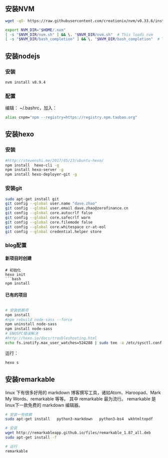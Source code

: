 ## 安装NVM

```bash
wget -qO- https://raw.githubusercontent.com/creationix/nvm/v0.33.6/install.sh | bash

export NVM_DIR="$HOME/.nvm"
[ -s "$NVM_DIR/nvm.sh" ] && \. "$NVM_DIR/nvm.sh"  # This loads nvm
[ -s "$NVM_DIR/bash_completion" ] && \. "$NVM_DIR/bash_completion"  # This loads nvm bash_completion
```

## 安装nodejs

### 安装
```bash
nvm install v8.9.4
```

### 配置
编辑： ~/.bashrc，加入：
```bash
alias cnpm="npm --registry=https://registry.npm.taobao.org"
```

## 安装hexo

### 安装

```bash
#http://stevenshi.me/2017/05/23/ubuntu-hexo/
npm install  hexo-cli -g
npm install hexo-server -g
npm install hexo-deployer-git -g
```

### 安装git
```bash
sudo apt-get install git
git config --global user.name "dave.zhao"
git config --global user.email dave.zhao@zerofinance.cn
git config --global core.autocrlf false
git config --global core.safecrlf warn
git config --global core.filemode false
git config --global core.whitespace cr-at-eol
git config --global credential.helper store
```

### blog配置

####  新项目时创建
```
# 初始化
hexo init 
```bash
npm install
```

#### 已有的项目
```bash

# 安装依赖项
npm install
#npm rebuild node-sass --force
npm uninstall node-sass
npm install node-sass
# ENOSPC错误解决
#http://hexo.io/docs/troubleshooting.html
echo fs.inotify.max_user_watches=524288 | sudo tee -a /etc/sysctl.conf && sudo sysctl -p
```

运行：
```bash
hexo s
```

## 安装remarkable
linux 下有很多好用的 markdown 博客撰写工具，诸如Atom、Haroopad、Mark My Words、remarkable 等等。
其中 remarkable 最为流行。 remarkable 是linux下一款免费的 markdown 编辑器。

```bash
# 安装一些依赖
sudo apt-get install   python3-markdown   python3-bs4  wkhtmltopdf

# 安装
wget http://remarkableapp.github.io/files/remarkable_1.87_all.deb
sudo apt-get install -f

# 运行
remarkable
```

